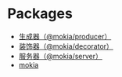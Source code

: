 # Packages

- [生成器（@mokia/producer）](/mokia/api/producer)
- [装饰器（@mokia/decorator）](/mokia/api/decorator)
- [服务器（@mokia/server）](/mokia/api/server)
- [mokia](/mokia/api/mokia)
